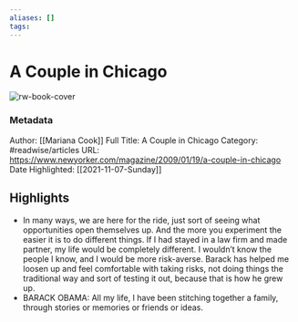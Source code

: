 ```yaml
---
aliases: []
tags:
---
```

# A Couple in Chicago

![rw-book-cover](https://readwise-assets.s3.amazonaws.com/static/images/article2.74d541386bbf.png)
### Metadata
Author: [[Mariana Cook]]
Full Title: A Couple in Chicago
Category: #readwise/articles
URL: https://www.newyorker.com/magazine/2009/01/19/a-couple-in-chicago
Date Highlighted: [[2021-11-07-Sunday]]

## Highlights
- In many ways, we are here for the ride, just sort of seeing what opportunities open themselves up. And the more you experiment the easier it is to do different things. If I had stayed in a law firm and made partner, my life would be completely different. I wouldn’t know the people I know, and I would be more risk-averse. Barack has helped me loosen up and feel comfortable with taking risks, not doing things the traditional way and sort of testing it out, because that is how he grew up.
- BARACK OBAMA: All my life, I have been stitching together a family, through stories or memories or friends or ideas.
